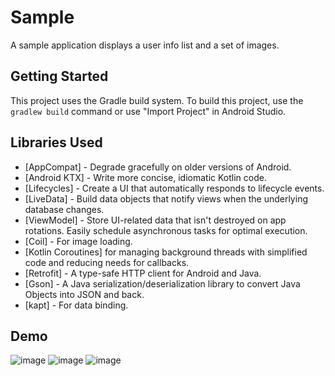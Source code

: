Sample
=================
A sample application displays a user info list and a set of images. 

Getting Started
------------
This project uses the Gradle build system. To build this project, use the
`gradlew build` command or use "Import Project" in Android Studio.

Libraries Used
------------
  * [AppCompat] - Degrade gracefully on older versions of Android.
  * [Android KTX] - Write more concise, idiomatic Kotlin code.
  * [Lifecycles] - Create a UI that automatically responds to lifecycle events.
  * [LiveData] - Build data objects that notify views when the underlying database changes.
  * [ViewModel] - Store UI-related data that isn't destroyed on app rotations. Easily schedule asynchronous tasks for optimal execution.
  * [Coil] - For image loading.
  * [Kotlin Coroutines] for managing background threads with simplified code and reducing needs for callbacks.
  * [Retrofit] - A type-safe HTTP client for Android and Java.
  * [Gson] - A Java serialization/deserialization library to convert Java Objects into JSON and back.
  * [kapt] - For data binding. 

Demo
------------
![image](https://user-images.githubusercontent.com/48505160/133981141-419c62d0-e8a2-467d-99fb-9d549b6819b9.png)
![image](https://user-images.githubusercontent.com/48505160/133981190-86bf5374-c82c-4559-89b3-e4f7ca225ec4.png)
![image](https://user-images.githubusercontent.com/48505160/133981215-1f28065d-5094-400a-8723-094d92762b5b.png)

